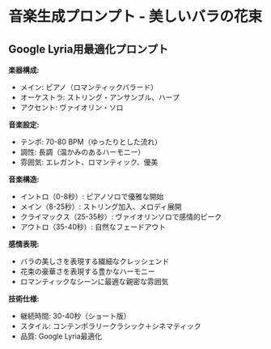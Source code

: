 # 音楽生成プロンプト - 美しいバラの花束

## Google Lyria用最適化プロンプト

**楽器構成:**
- メイン: ピアノ（ロマンティックバラード）
- オーケストラ: ストリング・アンサンブル、ハープ
- アクセント: ヴァイオリン・ソロ

**音楽設定:**
- テンポ: 70-80 BPM（ゆったりとした流れ）
- 調性: 長調（温かみのあるハーモニー）
- 雰囲気: エレガント、ロマンティック、優美

**音楽構造:**
- イントロ（0-8秒）: ピアノソロで優雅な開始
- メイン（8-25秒）: ストリング加入、メロディ展開
- クライマックス（25-35秒）: ヴァイオリンソロで感情的ピーク
- アウトロ（35-40秒）: 自然なフェードアウト

**感情表現:**
- バラの美しさを表現する繊細なクレッシェンド
- 花束の豪華さを表現する豊かなハーモニー
- ロマンティックなシーンに最適な親密な雰囲気

**技術仕様:**
- 継続時間: 30-40秒（ショート版）
- スタイル: コンテンポラリークラシック＋シネマティック
- 品質: Google Lyria最適化